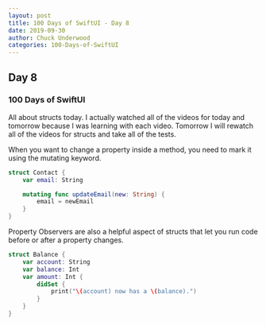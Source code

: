 ```yaml
---
layout: post
title: 100 Days of SwiftUI - Day 8
date: 2019-09-30
author: Chuck Underwood
categories: 100-Days-of-SwiftUI
---
```


## Day 8
### 100 Days of SwiftUI

All about structs today.  I actually watched all of the videos for today and tomorrow because I was learning with each video.  Tomorrow I will rewatch all of the videos for structs and take all of the tests.

When you want to change a property inside a method, you need to mark it using the mutating keyword.

```swift
struct Contact {
    var email: String

    mutating func updateEmail(new: String) {
        email = newEmail
    }
}
```

Property Observers are also a helpful aspect of structs that let you run code before or after a property changes.

```swift
struct Balance {
    var account: String
    var balance: Int
    var amount: Int {
        didSet {
            print("\(account) now has a \(balance).")
        }
    }
}
```
